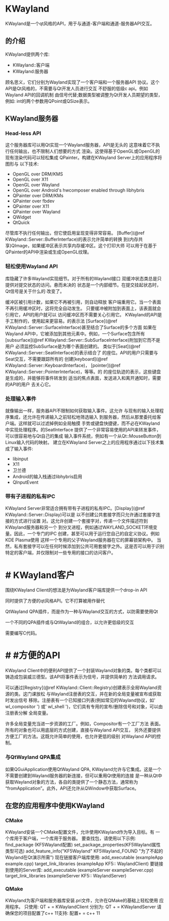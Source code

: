 # KWayland

KWayland是一个qt风格的API，用于与通道-客户端和通道-服务器API交互。

## 的介绍
KWayland提供两个库:
- KWayland::客户端
- KWayland:服务器

顾名思义，它们分别为Wayland实现了一个客户端和一个服务器API
协议。这个API是Qt风格的，不需要与Qt开发人员进行交互
不舒服的低级c api。例如Wayland API的回调机制
由信号代替;数据类型被调整为Qt开发人员期望的类型，例如:
int的两个参数用QPoint或QSize表示。

## KWayland服务器
### Head-less API
这个服务器库可以用Qt实现一个Wayland服务器，API是无头的
这意味着它不执行任何输出，也不限制人们想要的方式
渲染。这使得基于OpenGL或OpenGL的现有渲染代码可以轻松集成
QPainter。构建在KWayland Server上的应用程序将图形与
以下技术:
- OpenGL over DRM/KMS
- OpenGL over X11
- OpenGL over Wayland
- OpenGL over Android's hwcomposer enabled through libhybris
- QPainter over DRM/KMs
- QPainter over fbdev
- QPainter over X11
- QPainter over Wayland
- QWidget
- QtQuick

尽管库不执行任何输出，但它使启用呈现变得非常容易。
[Buffer](@ref KWayland::Server::BufferInterface)的表示允许简单的转换
到(内存共享)QImage，如果缓冲区表示共享内存缓冲区。这个打印大师
可以用于在基于QPainter的API中渲染或生成OpenGL纹理。

### 轻松使用Wayland API

库隐藏了许多Wayland实现细节。对于所有的Wayland接口
双缓冲状态类总是只提供对提交状态的访问。悬而未决的
状态是一个内部细节。在提交挂起状态时，Qt信号是关于什么的
改变了。

缓冲区被引用计数，如果它不再被引用，则自动释放
客户端重用它。当一个表面不再引用缓冲区时，这将完全自动发生。
只要缓冲被附加到表面上，该表面就会引用它，API的用户就可以
访问缓冲区而不需要关心引用它。
KWayland的API是手工制作的，使用起来更容易。的表示法
[Surface](@ref KWayland::Server::SurfaceInterface)甚至结合了Surface的多个方面
如果在Wayland API中，它被添加到其他元素中。例如，一个Surface包含所有
[subsurface](@ref KWayland::Server::SubSurfaceInterface)附加到它而不是用户
必须监控SubSurface是为哪个表面创建的。
类似于[Seat](@ref KWayland::Server::SeatInterface)的表示结合了
的座位。API的用户只需要与Seat交互，不需要跟踪所有的
创建[keyboard](@ref KWayland::Server::KeyboardInterface)， [pointer](@ref KWayland::Server::PointerInterface)，等等。的
的座位轨迹的表示，这些键盘是生成的，并能够将事件转发到
适当的焦点表面，发送进入和离开通知时，需要的API的用户
去关心它。

### 处理输入事件
就像输出一样，服务器API不限制如何获取输入事件。这允许
与现有的输入处理程序集成，还允许在传递输入之前轻松地筛选输入
到服务器，然后从那里委托给客户端。这样就可以过滤掉例如全局触摸
手势或键盘快捷键，而不必在KWayland中实现处理程序。的SeatInterface
提供了一个非常容易使用的API来转发事件，可以很容易地与Qt自己的集成
输入事件系统，例如有一个从Qt::MouseButton到Linux输入代码的映射。
建立在KWayland Server之上的应用程序通过以下技术集成了输入事件:
- libinput
- X11
- 卫兰德
- Android的输入栈通过libhybris启用
- QInputEvent

### 带有子进程的私有IPC
KWayland Server非常适合拥有带有子进程的私有IPC。[Display](@ref KWayland::Server::Display)可以是
以不创建公共套接字而只允许通过套接字连接的方式进行设置
对。这允许创建一个套接字对，传递一个文件描述符到KWayland服务器和另一个
到分叉进程，例如通过WAYLAND_SOCKET环境变量。因此，一个专门的IPC
创建，甚至可以用于运行您自己的自定义协议。例如KDE Plasma使用
这样一个专用的父子Wayland服务器在它的屏幕锁架构中。
当然，私有套接字可以在任何时候添加到公共可用套接字之外。这是否可以用于识别特定的客户端，并仅限制对一些专用的接口的访问客户。

# # KWayland客户

围绕KWayland Client的想法是为Wayland客户端库提供一个drop-in API

同时提供了方便的qt风格API。它不打算被用作替代

QtWayland QPA插件，而是作为一种与Wayland交互的方式，以防需要使用Qt

一个不同的QPA插件或与QtWayland的组合，以允许更低级的交互

需要编写C代码。



# # #方便的API
KWayland Client中的便利API提供了一个封装Wayland对象的类。每个类都可以
铸造成包装威兰德型。该API将事件表示为信号，并提供简单的
方法调用请求。

可以通过[Registry](@ref KWayland::Client::Registry)创建表示全局Wayland资源的类。这门课放松
与Wayland注册表的交互，并在新的全局变量被宣布或获取时发出信号
移除。注册表有一个已知接口列表(例如常见的Wayland协议，如' wl_compositor ')
或' wl_shell ')，它们具有专用的宣布/删除信号和对象，可以由注册表分解
全局变量。

许多全局变量充当进一步资源的工厂。例如，Compositor有一个工厂方法
表面。所有的对象也可以用底层的方式创建，直接与Wayland API交互，
另外还要提供方便工厂的方法。这既允许简单的使用，也允许更低的级别
对Wayland API的控制。

### 与QtWayland QPA集成
如果QGuiApplication使用QtWayland QPA, KWayland允许与它集成。这是一个
不需要创建到Wayland服务器的新连接，但可以重用Qt使用的连接
是一种从Qt中获取Wayland对象的方法，各自的类提供了一个静态方法，通常称为
“fromApplication”。此外，API还允许从QWindow中获取Surface。

## 在您的应用程序中使用KWayland
### CMake
KWayland安装一个CMake配置文件，允许使用KWayland作为导入目标。有
一个库用于客户端，一个库用于服务器。
要查找包，请使用以下示例:
find_package (KF5Wayland配置)
set_package_properties(KF5Wayland属性类型可选)
add_feature_info("KF5Wayland" KF5Wayland_FOUND "为了不起的Wayland在Qt演示所需")
现在链接客户端库使用:
add_executable (exampleApp example.cpp)
target_link_libraries (exampleApp KF5:: WaylandClient)
要链接到使用的Server库:
add_executable (exampleServer exampleServer.cpp)
target_link_libraries (exampleServer KF5:: WaylandServer)

### QMake
KWayland为客户端和服务器库安装.pri文件，允许在QMake的基础上轻松使用
应用程序。
只使用:
QT + = KWaylandClient
分别为:
QT + = KWaylandServer
请确保您的项目配置了c++ 11支持:
配置+ = c++ 11
